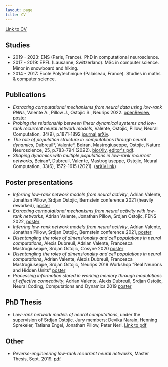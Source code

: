 ```yaml
---
layout: page
title: CV
---
```


[Link to CV]({{site.url}}/assets/cv_valente.pdf)

## Studies
- 2019 - 2023: ENS (Paris, France). PhD in computational neuroscience.
- 2017 - 2019: EPFL (Lausanne, Switzerland). MSc in computer science. Minor in snowboard and hiking.
- 2014 - 2017: École Polytechnique (Palaiseau, France). Studies in maths & computer science.


## Publications
- *Extracting computational mechanisms from neural data using low-rank RNNs*, Valente A., Pillow J., Ostojic S., Neurips 2022. [openReview](https://openreview.net/forum?id=M12autRxeeS), [poster]({{site.url}}/assets/pdfs/poster_neurips22.pdf)
- *Probing the relationship between linear dynamical systems and low-rank recurrent neural network models*, Valente, Ostojic, Pillow, Neural Computation, 34(9), p.1871-1892 [journal](https://direct.mit.edu/neco/article/34/9/1871/112382/Probing-the-Relationship-Between-Latent-Linear),[arXiv](https://arxiv.org/abs/2110.09804).
- *The role of population structure in computations through neural dynamics*, Dubreuil\*, Valente\*, Beiran, Mastrogiuseppe, Ostojic, Nature Neuroscience, 25, p.783–794 (2022).  [biorXiv](https://www.biorxiv.org/content/10.1101/2020.07.03.185942v2), [editor's pdf](https://rdcu.be/cO4ru).
- *Shaping dynamics with multiple populations in low-rank recurrent networks*, Beiran\*, Dubreuil, Valente, Mastrogiuseppe, Ostojic, Neural Computation, 33(6), 1572-1615 (2021). ([arXiv link](https://arxiv.org/abs/2007.02062))

## Poster presentations
- *Inferring low-rank network models from neural activity*, Adrian Valente, Jonathan Pillow, Srdjan Ostojic, Bernstein conference 2021 (heavily reworked), [poster]({{site.url}}/assets/pdfs/poster_bernstein22.pdf)
- *Extracting computational mechanisms from neural activity with low-rank networks*, Adrian Valente, Jonathan Pillow, Srdjan Ostojic, FENS 2022, [poster]({{site.url}}/assets/pdfs/poster_fens22.pdf)
- *Inferring low-rank network models from neural activity*, Adrian Valente, Jonathan Pillow, Srdjan Ostojic, Bernstein conference 2021, [poster]({{site.url}}/assets/pdfs/poster_bernstein21.pdf)
- *Disentangling the roles of dimensionality and cell populations in neural computations*, Alexis Dubreuil, Adrian Valente, Francesca Mastrogiuseppe, Srdjan Ostojic, Cosyne 2020 [poster]({{site.url}}/assets/pdfs/poster_cosyne20.pdf)
- *Disentangling the roles of dimensionality and cell populations in neural computations*, Adrian Valente, Alexis Dubreuil, Francesca Mastrogiuseppe, Srdjan Ostojic, Neurips 2019 Workshop “Real Neurons and Hidden Units” [poster]({{site.url}}/assets/pdfs/poster_neurips19.pdf)
- *Processing information stored in working memory through modulations of effective connectivity*, Adrian Valente, Alexis Dubreuil, Srdjan Ostojic, Neural Coding, Computations and Dynamics 2019 [poster]({{site.url}}/assets/pdfs/poster_nccd19.pdf)

## PhD Thesis
- *Low-rank network models of neural computations*, under the supervision of Srdjan Ostojic. Jury members: Devika Narain, Henning Sprekeler, Tatiana Engel, Jonathan Pillow, Peter Neri. [Link to pdf]({{site.url}}/assets/pdfs/thesis_full.pdf)

## Other
- *Reverse-engineering low-rank recurrent neural networks*, Master Thesis, Sept. 2019. [pdf]({{site.url}}/assets/pdfs/report.pdf)
